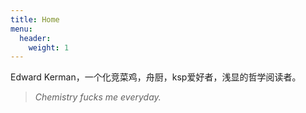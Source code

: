 ```yaml
---
title: Home
menu:
  header:
    weight: 1
---
```


Edward Kerman，一个化竞菜鸡，舟厨，ksp爱好者，浅显的哲学阅读者。

> *Chemistry fucks me everyday.*
